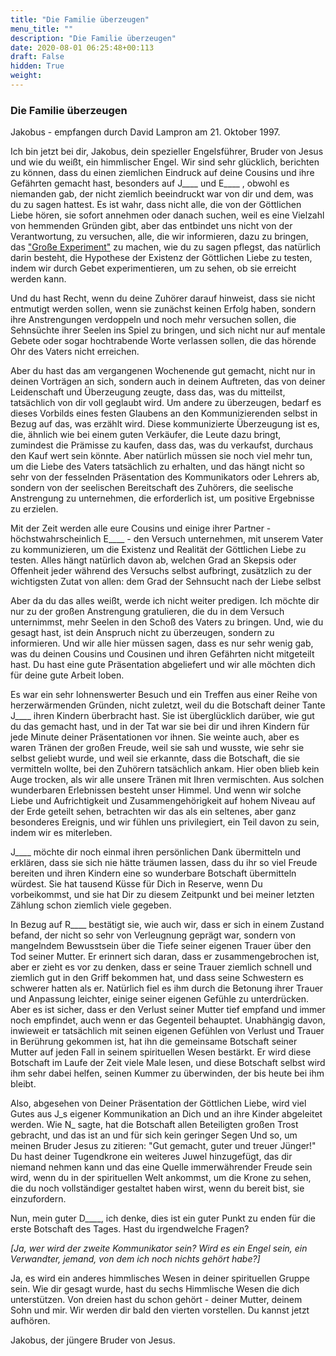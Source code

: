 ```yaml
---
title: "Die Familie überzeugen"
menu_title: ""
description: "Die Familie überzeugen"
date: 2020-08-01 06:25:48+00:113
draft: False
hidden: True
weight:
---
```

### Die Familie überzeugen

Jakobus - empfangen durch David Lampron am 21. Oktober 1997.

Ich bin jetzt bei dir, Jakobus, dein spezieller Engelsführer, Bruder von Jesus und wie du weißt, ein himmlischer Engel. Wir sind sehr glücklich, berichten zu können, dass du einen ziemlichen Eindruck auf deine Cousins und ihre Gefährten gemacht hast, besonders auf J____ und E____ , obwohl es niemanden gab, der nicht ziemlich beeindruckt war von dir und dem, was du zu sagen hattest. Es ist wahr, dass nicht alle, die von der Göttlichen Liebe hören, sie sofort annehmen oder danach suchen, weil es eine Vielzahl von hemmenden Gründen gibt, aber das entbindet uns nicht von der Verantwortung, zu versuchen, alle, die wir informieren, dazu zu bringen, das ["Große Experiment"](/padgett-botschaften/das-experiment-die-goettliche-liebe-zu-spuehren/) zu machen, wie du zu sagen pflegst, das natürlich darin besteht, die Hypothese der Existenz der Göttlichen Liebe zu testen, indem wir durch Gebet experimentieren, um zu sehen, ob sie erreicht werden kann.

Und du hast Recht, wenn du deine Zuhörer darauf hinweist, dass sie nicht entmutigt werden sollen, wenn sie zunächst keinen Erfolg haben, sondern ihre Anstrengungen verdoppeln und noch mehr versuchen sollen, die Sehnsüchte ihrer Seelen ins Spiel zu bringen, und sich nicht nur auf mentale Gebete oder sogar hochtrabende Worte verlassen sollen, die das hörende Ohr des Vaters nicht erreichen.

Aber du hast das am vergangenen Wochenende gut gemacht, nicht nur in deinen Vorträgen an sich, sondern auch in deinem Auftreten, das von deiner Leidenschaft und Überzeugung zeugte, dass das, was du mitteilst, tatsächlich von dir voll geglaubt wird. Um andere zu überzeugen, bedarf es dieses Vorbilds eines festen Glaubens an den Kommunizierenden selbst in Bezug auf das, was erzählt wird. Diese kommunizierte Überzeugung ist es, die, ähnlich wie bei einem guten Verkäufer, die Leute dazu bringt, zumindest die Prämisse zu kaufen, dass das, was du verkaufst, durchaus den Kauf wert sein könnte. Aber natürlich müssen sie noch viel mehr tun, um die Liebe des Vaters tatsächlich zu erhalten, und das hängt nicht so sehr von der fesselnden Präsentation des Kommunikators oder Lehrers ab, sondern von der seelischen Bereitschaft des Zuhörers, die seelische Anstrengung zu unternehmen, die erforderlich ist, um positive Ergebnisse zu erzielen.

Mit der Zeit werden alle eure Cousins und einige ihrer Partner - höchstwahrscheinlich E____ - den Versuch unternehmen, mit unserem Vater zu kommunizieren, um die Existenz und Realität der Göttlichen Liebe zu testen. Alles hängt natürlich davon ab, welchen Grad an Skepsis oder Offenheit jeder während des Versuchs selbst aufbringt, zusätzlich zu der wichtigsten Zutat von allen: dem Grad der Sehnsucht nach der Liebe selbst

Aber da du das alles weißt, werde ich nicht weiter predigen. Ich möchte dir nur zu der großen Anstrengung gratulieren, die du in dem Versuch unternimmst, mehr Seelen in den Schoß des Vaters zu bringen. Und, wie du gesagt hast, ist dein Anspruch nicht zu überzeugen, sondern zu informieren. Und wir alle hier müssen sagen, dass es nur sehr wenig gab, was du deinen Cousins und Cousinen und ihren Gefährten nicht mitgeteilt hast. Du hast eine gute Präsentation abgeliefert und wir alle möchten dich für deine gute Arbeit loben.

Es war ein sehr lohnenswerter Besuch und ein Treffen aus einer Reihe von herzerwärmenden Gründen, nicht zuletzt, weil du die Botschaft deiner Tante J____ ihren Kindern überbracht hast. Sie ist überglücklich darüber, wie gut du das gemacht hast, und in der Tat war sie bei dir und ihren Kindern für jede Minute deiner Präsentationen vor ihnen. Sie weinte auch, aber es waren Tränen der großen Freude, weil sie sah und wusste, wie sehr sie selbst geliebt wurde, und weil sie erkannte, dass die Botschaft, die sie vermitteln wollte, bei den Zuhörern tatsächlich ankam. Hier oben blieb kein Auge trocken, als wir alle unsere Tränen mit Ihren vermischten. Aus solchen wunderbaren Erlebnissen besteht unser Himmel. Und wenn wir solche Liebe und Aufrichtigkeit und Zusammengehörigkeit auf hohem Niveau auf der Erde geteilt sehen, betrachten wir das als ein seltenes, aber ganz besonderes Ereignis, und wir fühlen uns privilegiert, ein Teil davon zu sein, indem wir es miterleben.

J____ möchte dir noch einmal ihren persönlichen Dank übermitteln und erklären, dass sie sich nie hätte träumen lassen, dass du ihr so viel Freude bereiten und ihren Kindern eine so wunderbare Botschaft übermitteln würdest. Sie hat tausend Küsse für Dich in Reserve, wenn Du vorbeikommst, und sie hat Dir zu diesem Zeitpunkt und bei meiner letzten Zählung schon ziemlich viele gegeben.

In Bezug auf R____ bestätigt sie, wie auch wir, dass er sich in einem Zustand befand, der nicht so sehr von Verleugnung geprägt war, sondern von mangelndem Bewusstsein über die Tiefe seiner eigenen Trauer über den Tod seiner Mutter. Er erinnert sich daran, dass er zusammengebrochen ist, aber er zieht es vor zu denken, dass er seine Trauer ziemlich schnell und ziemlich gut in den Griff bekommen hat, und dass seine Schwestern es schwerer hatten als er. Natürlich fiel es ihm durch die Betonung ihrer Trauer und Anpassung leichter, einige seiner eigenen Gefühle zu unterdrücken. Aber es ist sicher, dass er den Verlust seiner Mutter tief empfand und immer noch empfindet, auch wenn er das Gegenteil behauptet. Unabhängig davon, inwieweit er tatsächlich mit seinen eigenen Gefühlen von Verlust und Trauer in Berührung gekommen ist, hat ihn die gemeinsame Botschaft seiner Mutter auf jeden Fall in seinem spirituellen Wesen bestärkt. Er wird diese Botschaft im Laufe der Zeit viele Male lesen, und diese Botschaft selbst wird ihm sehr dabei helfen, seinen Kummer zu überwinden, der bis heute bei ihm bleibt.

Also, abgesehen von Deiner Präsentation der Göttlichen Liebe, wird viel Gutes aus J_s eigener Kommunikation an Dich und an ihre Kinder abgeleitet werden. Wie N_ sagte, hat die Botschaft allen Beteiligten großen Trost gebracht, und das ist an und für sich kein geringer Segen Und so, um meinen Bruder Jesus zu zitieren: "Gut gemacht, guter und treuer Jünger!" Du hast deiner Tugendkrone ein weiteres Juwel hinzugefügt, das dir niemand nehmen kann und das eine Quelle immerwährender Freude sein wird, wenn du in der spirituellen Welt ankommst, um die Krone zu sehen, die du noch vollständiger gestaltet haben wirst, wenn du bereit bist, sie einzufordern.

Nun, mein guter D____, ich denke, dies ist ein guter Punkt zu enden für die erste Botschaft des Tages. Hast du irgendwelche Fragen?

*[Ja, wer wird der zweite Kommunikator sein? Wird es ein Engel sein, ein Verwandter, jemand, von dem ich noch nichts gehört habe?]*

Ja, es wird ein anderes himmlisches Wesen in deiner spirituellen Gruppe sein. Wie dir gesagt wurde, hast du sechs Himmlische Wesen die dich unterstützen. Von dreien hast du schon gehört - deiner Mutter, deinem Sohn und mir. Wir werden dir bald den vierten vorstellen. Du kannst jetzt aufhören.

Jakobus, der jüngere Bruder von Jesus.

